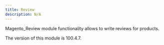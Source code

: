 ```yaml
---
title: Review
description: N/A
---
```


Magento_Review module functionality allows to write reviews for products.

<InlineAlert slots="text" />
The version of this module is 100.4.7.
